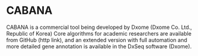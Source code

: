# CABANA
CABANA is a commercial tool being developed by Dxome (Dxome Co. Ltd., Republic of Korea) Core algorithms for academic researchers are available from GitHub (http link), and an extended version with full automation and more detailed gene annotation is available in the DxSeq software (Dxome).
